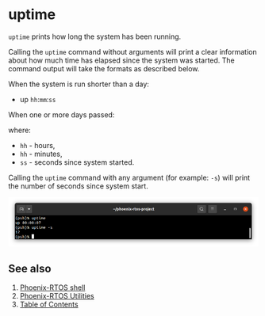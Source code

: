 # uptime

`uptime` prints how long the system has been running.

Calling the `uptime` command without arguments will print a clear information about how much time has elapsed since the system was started. The command output will take the formats as described below.

When the system is run shorter than a day:

- up `hh`:`mm`:`ss`

When one or more days passed:

where:
- `hh` - hours,
- `hh` - minutes,
- `ss` - seconds since system started.

Calling the `uptime` command with any argument (for example: `-s`) will print the number of seconds since system start.


<img src="_images/uptime-output.png" width="600px">

## See also

1. [Phoenix-RTOS shell](psh.md)
2. [Phoenix-RTOS Utilities](README.md)
3. [Table of Contents](../README.md)
